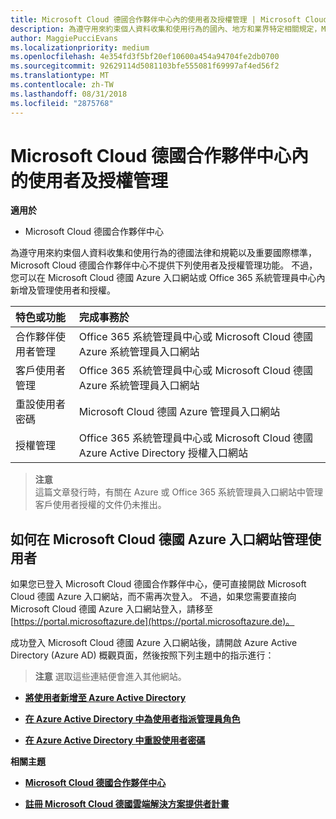 ```yaml
---
title: Microsoft Cloud 德國合作夥伴中心內的使用者及授權管理 | Microsoft Cloud 德國合作夥伴中心
description: 為遵守用來約束個人資料收集和使用行為的國內、地方和業界特定相關規定，Microsoft Cloud 德國合作夥伴中心不提供使用者管理功能。 不過，您可以在 Microsoft Cloud 德國 Azure 入口網站中新增及管理使用者。
author: MaggiePucciEvans
ms.localizationpriority: medium
ms.openlocfilehash: 4e354fd3f5bf20ef10600a454a94704fe2db0700
ms.sourcegitcommit: 92629114d5081103bfe555081f69997af4ed56f2
ms.translationtype: MT
ms.contentlocale: zh-TW
ms.lasthandoff: 08/31/2018
ms.locfileid: "2875768"
---
```

# <a name="user-and-license-management-in-partner-center-for-microsoft-cloud-germany"></a>Microsoft Cloud 德國合作夥伴中心內的使用者及授權管理

**適用於**

-  Microsoft Cloud 德國合作夥伴中心

為遵守用來約束個人資料收集和使用行為的德國法律和規範以及重要國際標準，Microsoft Cloud 德國合作夥伴中心不提供下列使用者及授權管理功能。 不過，您可以在 Microsoft Cloud 德國 Azure 入口網站或 Office 365 系統管理員中心內新增及管理使用者和授權。

特色或功能 | 完成事務於
:--- | :---
合作夥伴使用者管理 | Office 365 系統管理員中心或 Microsoft Cloud 德國 Azure 系統管理員入口網站
客戶使用者管理 | Office 365 系統管理員中心或 Microsoft Cloud 德國 Azure 系統管理員入口網站
重設使用者密碼 | Microsoft Cloud 德國 Azure 管理員入口網站
授權管理 | Office 365 系統管理員中心或 Microsoft Cloud 德國 Azure Active Directory 授權入口網站

>**注意**<br>
這篇文章發行時，有關在 Azure 或 Office 365 系統管理員入口網站中管理客戶使用者授權的文件仍未推出。

## <a name="how-to-manage-users-in-the-azure-portal-for-microsoft-cloud-germany"></a>如何在 Microsoft Cloud 德國 Azure 入口網站管理使用者 

如果您已登入 Microsoft Cloud 德國合作夥伴中心，便可直接開啟 Microsoft Cloud 德國 Azure 入口網站，而不需再次登入。 不過，如果您需要直接向 Microsoft Cloud 德國 Azure 入口網站登入，請移至[https://portal.microsoftazure.de](https://portal.microsoftazure.de)。 

成功登入 Microsoft Cloud 德國 Azure 入口網站後，請開啟 Azure Active Directory (Azure AD) 概觀頁面，然後按照下列主題中的指示進行：

>**注意** 選取這些連結便會進入其他網站。 

-  [**將使用者新增至 Azure Active Directory**](https://docs.microsoft.com/azure/active-directory/active-directory-users-create-azure-portal)

-  [**在 Azure Active Directory 中為使用者指派管理員角色**](https://docs.microsoft.com/azure/active-directory/active-directory-users-assign-role-azure-portal)

-  [**在 Azure Active Directory 中重設使用者密碼**](https://docs.microsoft.com/azure/active-directory/active-directory-users-reset-password-azure-portal)

**相關主題**

-  [**Microsoft Cloud 德國合作夥伴中心**](partner-center-for-microsoft-cloud-germany.md)

-  [**註冊 Microsoft Cloud 德國雲端解決方案提供者計畫**](enroll-in-csp-for-microsoft-cloud-germany.md)
